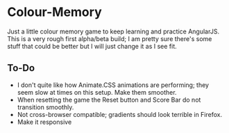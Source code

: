 # Colour-Memory
Just a little colour memory game to keep learning and practice AngularJS.
This is a very rough first alpha/beta build; I am pretty sure there's some stuff that could be better but I will just change it as I see fit.

##  To-Do
* I don't quite like how Animate.CSS animations are performing; they seem slow at times on this setup. Make them smoother.
* When resetting the game the Reset button and Score Bar do not transition smoothly.
* Not cross-browser compatible; gradients should look terrible in Firefox.
* Make it responsive
